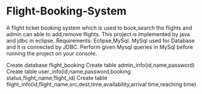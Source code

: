 # Flight-Booking-System
A flight ticket booking system which is used to book,search the flights and admin can able to add,remove flights.
This project is implemented by java and jdbc in eclipse.
Requirements: Eclipse,MySql.
MySql used for Database and it is connected by JDBC.
Perform given Mysql queries in MySql  before running the project on your console.


Create  database flight_booking
Create table admin_info(id,name,password)
Create table user_info(id,name,password,booking status,flight_name,flight_id)
Create table flight_info(id,flight_name,src,dest,time,availability,arrival time,reaching time)
